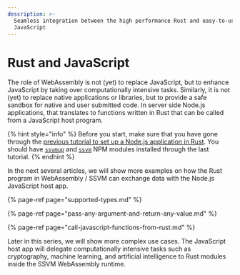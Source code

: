 ```yaml
---
description: >-
  Seamless integration between the high performance Rust and easy-to-use
  JavaScript
---
```


# Rust and JavaScript

The role of WebAssembly is not \(yet\) to replace JavaScript, but to enhance JavaScript by taking over computationally intensive tasks. Similarly, it is not \(yet\) to replace native applications or libraries, but to provide a safe sandbox for native and user submitted code. In server side Node.js applications, that translates to functions written in Rust that can be called from a JavaScript host program.

{% hint style="info" %}
Before you start, make sure that you have gone through the [previous tutorial to set up a Node.js application in Rust](../getting-started/). You should have [`ssvmup`](https://www.npmjs.com/package/ssvmup) and [`ssvm`](https://www.npmjs.com/package/ssvm) NPM modules installed through the last tutorial.
{% endhint %}

In the next several articles, we will show more examples on how the Rust program in WebAssembly / SSVM can exchange data with the Node.js JavaScript host app. 

{% page-ref page="supported-types.md" %}

{% page-ref page="pass-any-argument-and-return-any-value.md" %}

{% page-ref page="call-javascript-functions-from-rust.md" %}

Later in this series, we will show more complex use cases. The JavaScript host app will delegate computationally intensive tasks such as cryptography, machine learning, and artificial intelligence to Rust modules inside the SSVM WebAssembly runtime.

